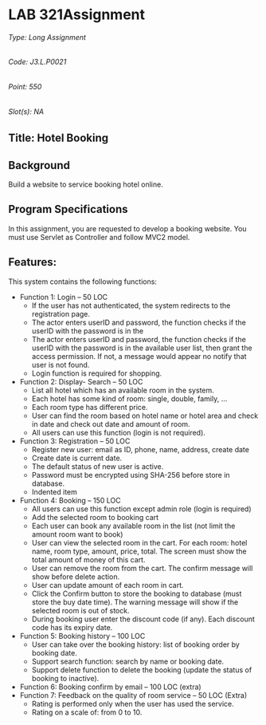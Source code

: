 # LAB 321Assignment
###### Type:      Long Assignment
###### Code:      J3.L.P0021
###### Point:     550
###### Slot(s):   NA

## Title: Hotel Booking
## Background
Build a website to service booking hotel online.
## Program Specifications
In this assignment, you are requested to develop a booking website. You must use Servlet as Controller and follow MVC2 model.
## Features:
This system contains the following functions:
<ul>
<li>Function 1: Login – 50 LOC
<ul>
<li>If the user has not authenticated, the system redirects to the registration page.</li>
<li>The actor enters userID and password, the function checks if the userID with the password is in the</li>
<li>The actor enters userID and password, the function checks if the userID with the password is in the
available user list, then grant the access permission. If not, a message would appear no notify that user is
not found.</li>
<li>Login function is required for shopping.</li>
</ul>
</li>
<li>Function 2: Display- Search – 50 LOC
<ul>
<li>List all hotel which has an available room in the system.</li>
<li>Each hotel has some kind of room: single, double, family, …</li>
<li>Each room type has different price.</li>
<li>User can find the room based on hotel name or hotel area and check in date and check out date and
amount of room.</li>
<li>All users can use this function (login is not required).</li>
</ul>
</li>
<li>Function 3: Registration – 50 LOC
<ul>
<li>Register new user: email as ID, phone, name, address, create date</li>
<li>Create date is current date.</li>
<li>The default status of new user is active.</li>
<li>Password must be encrypted using SHA-256 before store in database.</li>
<li>Indented item</li>
</ul>
</li>

<li>Function 4: Booking – 150 LOC
<ul>
<li>All users can use this function except admin role (login is required)</li>
<li>Add the selected room to booking cart</li>
<li>Each user can book any available room in the list (not limit the amount room want to book)</li>
<li>User can view the selected room in the cart. For each room: hotel name, room type, amount, price,
total. The screen must show the total amount of money of this cart.</li>
<li>User can remove the room from the cart. The confirm message will show before delete action.</li>
<li>User can update amount of each room in cart.</li>
<li>Click the Confirm button to store the booking to database (must store the buy date time). The warning
message will show if the selected room is out of stock.</li>
<li>During booking user enter the discount code (if any). Each discount code has its expiry date.</li>
</ul>
</li>
<li>Function 5: Booking history – 100 LOC
<ul>
<li>User can take over the booking history: list of booking order by booking date.</li>
<li>Support search function: search by name or booking date.</li>
<li>Support delete function to delete the booking (update the status of booking to inactive).</li>
</ul>
</li>
<li>Function 6: Booking confirm by email – 100 LOC (extra)</li>
<li>Function 7: Feedback on the quality of room service – 50 LOC (Extra)
<ul>
<li>Rating is performed only when the user has used the service.</li>
<li>Rating on a scale of: from 0 to 10.</li>
</ul>
</li>
